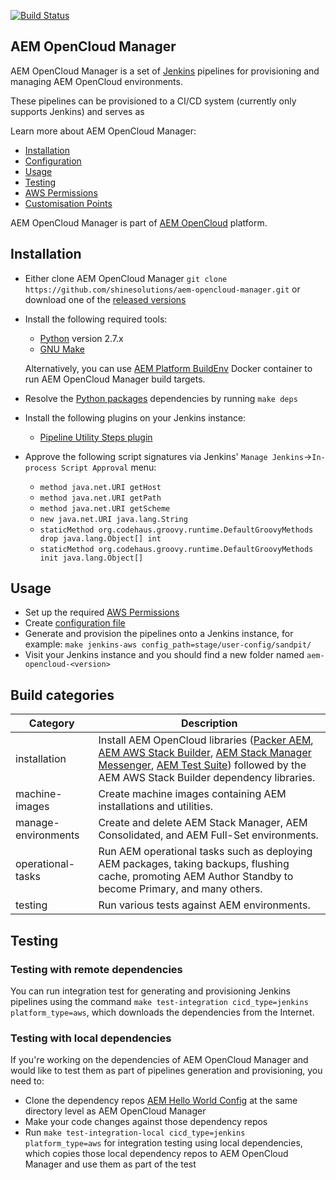 [![Build Status](https://img.shields.io/travis/shinesolutions/aem-opencloud-manager.svg)](http://travis-ci.org/shinesolutions/aem-opencloud-manager)

AEM OpenCloud Manager
---------------------

AEM OpenCloud Manager is a set of [Jenkins](https://jenkins.io/) pipelines for provisioning and managing AEM OpenCloud environments.

These pipelines can be provisioned to a CI/CD system (currently only supports Jenkins) and serves as

Learn more about AEM OpenCloud Manager:

* [Installation](https://github.com/shinesolutions/aem-opencloud-manager#installation)
* [Configuration](https://github.com/shinesolutions/aem-opencloud-manager/blob/master/docs/configuration.md)
* [Usage](https://github.com/shinesolutions/aem-opencloud-manager#usage)
* [Testing](https://github.com/shinesolutions/aem-opencloud-manager#testing)
* [AWS Permissions](https://github.com/shinesolutions/aem-opencloud-manager/blob/master/docs/aws-permissions.md)
* [Customisation Points](https://github.com/shinesolutions/aem-opencloud-manager/blob/master/docs/customisation-points.md)

AEM OpenCloud Manager is part of [AEM OpenCloud](https://aemopencloud.io) platform.

Installation
------------

- Either clone AEM OpenCloud Manager `git clone https://github.com/shinesolutions/aem-opencloud-manager.git` or download one of the [released versions](https://github.com/shinesolutions/aem-opencloud-manager/releases)
- Install the following required tools:
  * [Python](https://www.python.org/downloads/) version 2.7.x
  * [GNU Make](https://www.gnu.org/software/make/)<br/>

  Alternatively, you can use [AEM Platform BuildEnv](https://github.com/shinesolutions/aem-platform-buildenv) Docker container to run AEM OpenCloud Manager build targets.
- Resolve the [Python packages](https://github.com/shinesolutions/aem-opencloud-manager/blob/master/requirements.txt) dependencies by running `make deps`
- Install the following plugins on your Jenkins instance:
  * [Pipeline Utility Steps plugin](https://plugins.jenkins.io/pipeline-utility-steps)
- Approve the following script signatures via Jenkins' `Manage Jenkins`->`In-process Script Approval` menu:
  * `method java.net.URI getHost`
  * `method java.net.URI getPath`
  * `method java.net.URI getScheme`
  * `new java.net.URI java.lang.String`
  * `staticMethod org.codehaus.groovy.runtime.DefaultGroovyMethods drop java.lang.Object[] int`
  * `staticMethod org.codehaus.groovy.runtime.DefaultGroovyMethods init java.lang.Object[]`

Usage
-----

- Set up the required [AWS Permissions](https://github.com/shinesolutions/aem-opencloud-manager/blob/master/docs/aws-permissions.md)
- Create [configuration file](https://github.com/shinesolutions/aem-opencloud-manager/blob/master/docs/configuration.md)
- Generate and provision the pipelines onto a Jenkins instance, for example: `make jenkins-aws config_path=stage/user-config/sandpit/`
- Visit your Jenkins instance and you should find a new folder named `aem-opencloud-<version>`

Build categories
----------------

| Category | Description |
|----------|-------------|
| installation | Install AEM OpenCloud libraries ([Packer AEM](https://github.com/shinesolutions/packer-aem), [AEM AWS Stack Builder](https://github.com/shinesolutions/aem-aws-stack-builder), [AEM Stack Manager Messenger](https://github.com/shinesolutions/aem-stack-manager-messenger), [AEM Test Suite](https://github.com/shinesolutions/aem-test-suite)) followed by the AEM AWS Stack Builder dependency libraries. |
| machine-images | Create machine images containing AEM installations and utilities. |
| manage-environments | Create and delete AEM Stack Manager, AEM Consolidated, and AEM Full-Set environments. |
| operational-tasks | Run AEM operational tasks such as deploying AEM packages, taking backups, flushing cache, promoting AEM Author Standby to become Primary, and many others. |
| testing | Run various tests against AEM environments. |

Testing
-------

### Testing with remote dependencies

You can run integration test for generating and provisioning Jenkins pipelines using the command `make test-integration cicd_type=jenkins platform_type=aws`, which downloads the dependencies from the Internet.

### Testing with local dependencies

If you're working on the dependencies of AEM OpenCloud Manager and would like to test them as part of pipelines generation and provisioning, you need to:

- Clone the dependency repos [AEM Hello World Config](https://github.com/shinesolutions/aem-helloworld-config) at the same directory level as AEM OpenCloud Manager
- Make your code changes against those dependency repos
- Run `make test-integration-local cicd_type=jenkins platform_type=aws` for integration testing using local dependencies, which copies those local dependency repos to AEM OpenCloud Manager and use them as part of the test
